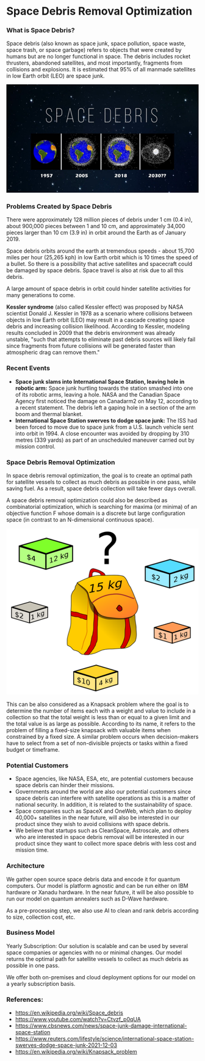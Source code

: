 # Space Debris Removal Optimization

### What is Space Debris?
Space debris (also known as space junk, space pollution, space waste, space trash, or space garbage)  refers to objects that were created by humans but are no longer functional in space.
The debris includes rocket thrusters, abandoned satellites, and most importantly, fragments from collisions and explosions. It is estimated that 95% of all manmade satellites in low Earth orbit (LEO) are space junk.

![Space Debris](./images/space_debris.jpg)

### Problems Created by Space Debris
There were approximately 128 million pieces of debris under 1 cm (0.4 in), about 900,000 pieces between 1 and 10 cm, and approximately 34,000 pieces larger than 10 cm (3.9 in) in orbit around the Earth as of January 2019.

Space debris orbits around the earth at tremendous speeds - about 15,700 miles per hour (25,265 kph) in low Earth orbit which is 10 times the speed of a bullet. So there is a possibility that active satellites and spacecraft could be damaged by space debris. Space travel is also at risk due to all this debris. 

A large amount of space debris in orbit could hinder satellite activities for many generations to come.

**Kessler syndrome** (also called Kessler effect) was proposed by NASA scientist Donald J. Kessler in 1978 as a scenario where collisions between objects in low Earth orbit (LEO) may result in a cascade creating space debris and increasing collision likelihood. According to Kessler, modeling results concluded in 2009 that the debris environment was already unstable, "such that attempts to eliminate past debris sources will likely fail since fragments from future collisions will be generated faster than atmospheric drag can remove them." 

### Recent Events
* **Space junk slams into International Space Station, leaving hole in robotic arm:** Space junk hurtling towards the station smashed into one of its robotic arms, leaving a hole. 
NASA and the Canadian Space Agency first noticed the damage on Canadarm2 on May 12, according to a recent statement. The debris left a gaping hole in a section of the arm boom and thermal blanket. 
* **International Space Station swerves to dodge space junk:** The ISS had been forced to move due to space junk from a U.S. launch vehicle sent into orbit in 1994.
 A close encounter was avoided by dropping by 310 metres (339 yards) as part of an unscheduled maneuver carried out by mission control.


### Space Debris Removal Optimization
In space debris removal optimization, the goal is to create an optimal path for satellite vessels to collect as much debris as possible in one pass, while saving fuel. As a result, space debris collection will take fewer days overall.

A space debris removal optimization could also be described as combinatorial optimization, which is searching for maxima (or minima) of an objective function F whose domain is a discrete but large configuration space (in contrast to an N-dimensional continuous space).

![Space Debris](./images/knapsack.png)

This can be also considered as a Knapsack problem where the goal is to determine the number of items each with a weight and value to include in a collection so that the total weight is less than or equal to a given limit and the total value is as large as possible. According to its name, it refers to the problem of filling a fixed-size knapsack with valuable items when constrained by a fixed size. A similar problem occurs when decision-makers have to select from a set of non-divisible projects or tasks within a fixed budget or timeframe.

### Potential Customers
* Space agencies, like NASA, ESA, etc, are potential customers because space debris can hinder their missions.
* Governments around the world are also our potential customers since space debris can interfere with satellite operations as this is a matter of national security. In addition, it is related to the sustainability of space.
* Space companies such as SpaceX and OneWeb, which plan to deploy 40,000+ satellites in the near future, will also be interested in our product since they wish to avoid collisions with space debris.
* We believe that startups such as CleanSpace, Astroscale, and others who are interested in space debris removal will be interested in our product since they want to collect more space debris with less cost and mission time.

### Architecture

We gather open source space debris data and encode it for quantum computers. Our model is platform agnostic and can be run either on IBM hardware or Xanadu hardware. In the near future, it will be also possible to run our model on quantum annealers such as D-Wave hardware.

As a pre-processing step, we also use AI to clean and rank debris according to size, collection cost, etc. 

### Business Model
Yearly Subscription: Our solution is scalable and can be used by several space companies or agencies with no or minimal changes. Our model returns the optimal path for satellite vessels to collect as much debris as possible in one pass.

We offer both on-premises and cloud deployment options for our model on a yearly subscription basis.

### References:
* https://en.wikipedia.org/wiki/Space_debris
* https://www.youtube.com/watch?v=Ctvzf_p0qUA
* https://www.cbsnews.com/news/space-junk-damage-international-space-station
* https://www.reuters.com/lifestyle/science/international-space-station-swerves-dodge-space-junk-2021-12-03
* https://en.wikipedia.org/wiki/Knapsack_problem